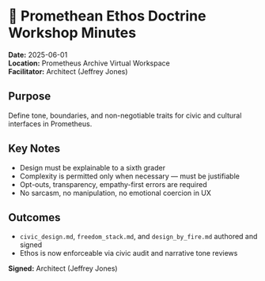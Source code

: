 # 📝 Promethean Ethos Doctrine Workshop Minutes

**Date:** 2025-06-01  
**Location:** Prometheus Archive Virtual Workspace  
**Facilitator:** Architect (Jeffrey Jones)

## Purpose

Define tone, boundaries, and non-negotiable traits for civic and cultural interfaces in Prometheus.

## Key Notes

- Design must be explainable to a sixth grader
- Complexity is permitted only when necessary — must be justifiable
- Opt-outs, transparency, empathy-first errors are required
- No sarcasm, no manipulation, no emotional coercion in UX

## Outcomes

- `civic_design.md`, `freedom_stack.md`, and `design_by_fire.md` authored and signed
- Ethos is now enforceable via civic audit and narrative tone reviews

**Signed:** Architect (Jeffrey Jones)